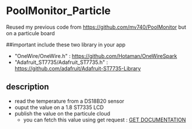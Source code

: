 # PoolMonitor_Particle

Reused my previous code from https://github.com/mv740/PoolMonitor but on a particule board

##important
include these two library in your app 
- "OneWire/OneWire.h" : https://github.com/Hotaman/OneWireSpark
- "Adafruit_ST7735/Adafruit_ST7735.h" : https://github.com/adafruit/Adafruit-ST7735-Library

## description
- read the temperature from a DS18B20 sensor
- ouput the value on a 1.8 ST7335 LCD
- publish the value on the particule cloud
  - you can fetch this value using get request :   [GET DOCUMENTATION ](https://docs.particle.io/reference/firmware/photon/#spark-variable-)
